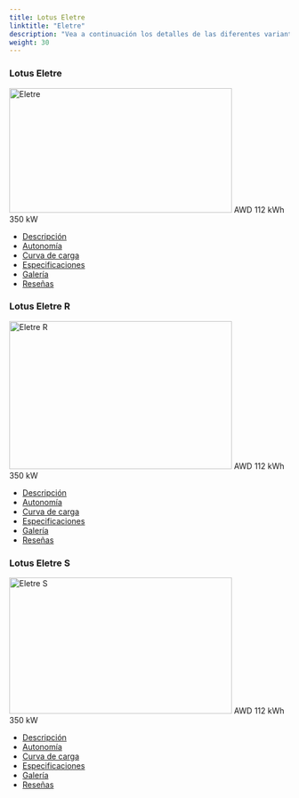 ```yaml
---
title: Lotus Eletre
linktitle: "Eletre"
description: "Vea a continuación los detalles de las diferentes variantes de Lotus Eletre"
weight: 30
---
```

<!-- markdownlint-disable MD033 -->
<!-- markdownlint-disable MD010 -->
<div class="container p-3 mb-4 bg-body-tertiary rounded border">
<h3>Lotus Eletre</h3>
	<div class="row">
		<div class="col col-12 col-md-6">
			<a href="eletre/"><img src="https://media.evkx.net/multimedia/models/lotus/eletre/eletre/main_1_xst.jpg" class="img-fluid" width="400px" height="224px" alt="Eletre" ></a>
<i class="bi bi-record2-fill"></i> AWD <i class="bi bi-battery-full"></i> 112 kWh <i class="bi bi-ev-station"></i> 350 kW 
		</div>
		<div class="col col-12 col-md-6">
			<ul class="list-group list-group-flush">
				<li class="list-group-item list-group-item-action"><a href="eletre/" class="text-decoration-none text-black"><i class="bi-car-front"></i> Descripción</a></li>
				<li class="list-group-item list-group-item-action"><a href="eletre/rangeandconsumption/" class="text-decoration-none text-black" ><i class="bi-file-earmark-bar-graph"></i> Autonomía</a></li>
				<li class="list-group-item list-group-item-action"><a href="eletre/chargingcurve/" class="text-decoration-none text-black" ><i class="bi-battery-charging"></i> Curva de carga</a></li>
				<li class="list-group-item list-group-item-action"><a href="eletre/specifications/" class="text-decoration-none text-black" ><i class="bi-layout-text-sidebar-reverse"></i> Especificaciones</a></li>
				<li class="list-group-item list-group-item-action"><a href="eletre/gallery/" class="text-decoration-none text-black" ><i class="bi-images"></i> Galería</a></li>
				<li class="list-group-item list-group-item-action"><a href="eletre/reviews/" class="text-decoration-none text-black" ><i class="bi-person-video2"></i> Reseñas</a></li>
			</ul>
		</div>
	</div>
</div>
<div class="container p-3 mb-4 bg-body-tertiary rounded border">
<h3>Lotus Eletre R</h3>
	<div class="row">
		<div class="col col-12 col-md-6">
			<a href="eletre_r/"><img src="https://media.evkx.net/multimedia/models/lotus/eletre/eletre_r/main_1_xst.jpg" class="img-fluid" width="400px" height="266px" alt="Eletre R" ></a>
<i class="bi bi-record2-fill"></i> AWD <i class="bi bi-battery-full"></i> 112 kWh <i class="bi bi-ev-station"></i> 350 kW 
		</div>
		<div class="col col-12 col-md-6">
			<ul class="list-group list-group-flush">
				<li class="list-group-item list-group-item-action"><a href="eletre_r/" class="text-decoration-none text-black"><i class="bi-car-front"></i> Descripción</a></li>
				<li class="list-group-item list-group-item-action"><a href="eletre_r/rangeandconsumption/" class="text-decoration-none text-black" ><i class="bi-file-earmark-bar-graph"></i> Autonomía</a></li>
				<li class="list-group-item list-group-item-action"><a href="eletre_r/chargingcurve/" class="text-decoration-none text-black" ><i class="bi-battery-charging"></i> Curva de carga</a></li>
				<li class="list-group-item list-group-item-action"><a href="eletre_r/specifications/" class="text-decoration-none text-black" ><i class="bi-layout-text-sidebar-reverse"></i> Especificaciones</a></li>
				<li class="list-group-item list-group-item-action"><a href="eletre_r/gallery/" class="text-decoration-none text-black" ><i class="bi-images"></i> Galería</a></li>
				<li class="list-group-item list-group-item-action"><a href="eletre_r/reviews/" class="text-decoration-none text-black" ><i class="bi-person-video2"></i> Reseñas</a></li>
			</ul>
		</div>
	</div>
</div>
<div class="container p-3 mb-4 bg-body-tertiary rounded border">
<h3>Lotus Eletre S</h3>
	<div class="row">
		<div class="col col-12 col-md-6">
			<a href="eletre_s/"><img src="https://media.evkx.net/multimedia/models/lotus/eletre/eletre_s/main_1_xst.jpg" class="img-fluid" width="400px" height="245px" alt="Eletre S" ></a>
<i class="bi bi-record2-fill"></i> AWD <i class="bi bi-battery-full"></i> 112 kWh <i class="bi bi-ev-station"></i> 350 kW 
		</div>
		<div class="col col-12 col-md-6">
			<ul class="list-group list-group-flush">
				<li class="list-group-item list-group-item-action"><a href="eletre_s/" class="text-decoration-none text-black"><i class="bi-car-front"></i> Descripción</a></li>
				<li class="list-group-item list-group-item-action"><a href="eletre_s/rangeandconsumption/" class="text-decoration-none text-black" ><i class="bi-file-earmark-bar-graph"></i> Autonomía</a></li>
				<li class="list-group-item list-group-item-action"><a href="eletre_s/chargingcurve/" class="text-decoration-none text-black" ><i class="bi-battery-charging"></i> Curva de carga</a></li>
				<li class="list-group-item list-group-item-action"><a href="eletre_s/specifications/" class="text-decoration-none text-black" ><i class="bi-layout-text-sidebar-reverse"></i> Especificaciones</a></li>
				<li class="list-group-item list-group-item-action"><a href="eletre_s/gallery/" class="text-decoration-none text-black" ><i class="bi-images"></i> Galería</a></li>
				<li class="list-group-item list-group-item-action"><a href="eletre_s/reviews/" class="text-decoration-none text-black" ><i class="bi-person-video2"></i> Reseñas</a></li>
			</ul>
		</div>
	</div>
</div>
